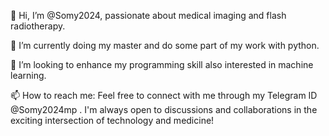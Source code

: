 👋 Hi, I’m @Somy2024, passionate about medical imaging and flash radiotherapy.

🌱 I’m currently doing my master and  do some part of my work with python.

💞️ I’m looking to enhance my programming skill also interested in machine learning.

📫 How to reach me: Feel free to connect with me through my Telegram ID @Somy2024mp . I'm always open to discussions and collaborations in the exciting intersection of technology and medicine!
